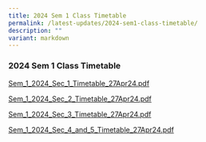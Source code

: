```yaml
---
title: 2024 Sem 1 Class Timetable
permalink: /latest-updates/2024-sem1-class-timetable/
description: ""
variant: markdown
---
```

### 2024  Sem 1 Class Timetable 



[Sem_1_2024_Sec_1_Timetable_27Apr24.pdf](/files/Latest%20Updates/2024/Sem_1_2024_Sec_1_Timetable_27Apr24.pdf)

[Sem_1_2024_Sec_2_Timetable_27Apr24.pdf](/files/Latest%20Updates/2024/Sem_1_2024_Sec_2_Timetable_27Apr24.pdf)

[Sem_1_2024_Sec_3_Timetable_27Apr24.pdf](/files/Latest%20Updates/2024/Sem_1_2024_Sec_3_Timetable_27Apr24.pdf)

[Sem_1_2024_Sec_4_and_5_Timetable_27Apr24.pdf](/files/Latest%20Updates/2024/Sem_1_2024_Sec_4_and_5_Timetable_27Apr24.pdf)





